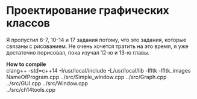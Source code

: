 # Проектирование графических классов  

Я пропустил 6-7, 10-14 и 17 задания потому, что это задания, которые связаны с рисованием. Не очень хочется тратить на это время, я уже достаточно порисовал, пока изучал 12-ю и 13-ю главы.  

**How to compile**  
clang++ -std=c++14 -I/usr/local/include -L/usr/local/lib -lfltk -lfltk_images \
NameOfProgram.cpp ../src/Simple_window.cpp ../src/Graph.cpp ../src/GUI.cpp ../src/Window.cpp \
../src/ch14tools.cpp
